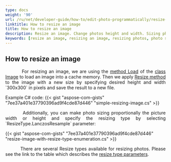 ```yaml
---
type: docs
weight: '90'
url: /ru/net/developer-guide/how-to/edit-photo-programmatically/resize-image
linktitle: How to resize an image
title: How to resize an image
description: Resize an image. Change photos height and width. Sizing photos proportionally.
keywords: [resize an image, resizing an image, resizing photos, photo sizing, picture resizer]
---
```


## How to resize an image

<p align='justify'>
&nbsp;&nbsp;&nbsp;&nbsp;&nbsp;&nbsp;&nbsp;&nbsp;
For resizing an image, we are using the <a href="https://reference.aspose.com/imaging/ru/net/aspose.imaging/image/load">method Load</a> of the <a href="https://reference.aspose.com/imaging/ru/net/aspose.imaging/image/">class Image</a> to load an image into a cache memory. Then we apply <a href="https://reference.aspose.com/imaging/ru/net/aspose.imaging/image/resize/">Resize method</a> to the image with a new size by specifying desired height and width `300x300` in pixels and save the result to a new file.
</p>

Example C# code:
{{< gist "aspose-com-gists" "7ee37a401e37790396ad9f4cde87d446" "simple-resizing-image.cs" >}}

<p align='justify'>
&nbsp;&nbsp;&nbsp;&nbsp;&nbsp;&nbsp;&nbsp;&nbsp;
Additionally, you can make photo sizing proportionally the picture width or height and specify the resizing type by selecting `ResizeType.LanczosResample` parameter:
</p>

{{< gist "aspose-com-gists" "7ee37a401e37790396ad9f4cde87d446" "resize-image-with-resize-type-enumeration.cs" >}}

<p align='justify'>
&nbsp;&nbsp;&nbsp;&nbsp;&nbsp;&nbsp;&nbsp;&nbsp;
There are several Resize types available for resizing photos. Please see the link to the table which describes the <a href="https://docs.aspose.com/imaging/ru/net/crop-rotate-and-resize-images/#resizing-images--resizetype-enumeration">resize type parameters</a>.
</p>
